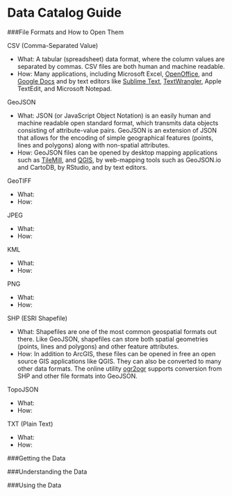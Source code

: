 Data Catalog Guide
====

###File Formats and How to Open Them

CSV (Comma-Separated Value)
* What: A tabular (spreadsheet) data format, where the column values are separated by commas. CSV files are both human and machine readable. 
* How: Many applications, including Microsoft Excel, [OpenOffice](https://www.openoffice.org/), and [Google Docs](https://drive.google.com) and by text editors like [Sublime Text](http://www.sublimetext.com/), [TextWrangler](http://www.barebones.com/products/textwrangler/), Apple TextEdit, and Microsoft Notepad.

GeoJSON
* What: JSON (or JavaScript Object Notation) is an easily human and machine readable open standard format, which transmits data objects consisting of attribute-value pairs. GeoJSON is an extension of JSON that allows for the encoding of simple geographical features (points, lines and polygons) along with non-spatial attributes. 
* How: GeoJSON files can be opened by desktop mapping applications such as [TileMill](https://www.mapbox.com/tilemill/), and [QGIS](http://www.qgis.org/), by web-mapping tools such as GeoJSON.io and CartoDB, by RStudio, and by text editors.

GeoTIFF
* What:
* How:

JPEG
* What:
* How:

KML
* What:
* How:

PNG
* What:
* How:

SHP (ESRI Shapefile)
* What: Shapefiles are one of the most common geospatial formats out there. Like GeoJSON, shapefiles can store both spatial geometries (points, lines and polygons) and other feature attributes. 
* How: In addition to ArcGIS, these files can be opened in free an open source GIS applications like QGIS. They can also be converted to many other data formats. The online utility [ogr2ogr](http://ogre.adc4gis.com/) supports conversion from SHP and other file formats into GeoJSON.

TopoJSON
* What:
* How:

TXT (Plain Text)
* What:
* How:

###Getting the Data

###Understanding the Data

###Using the Data
